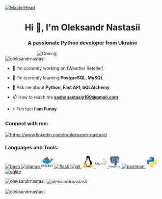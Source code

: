 [![MasterHead](https://media.licdn.com/dms/image/v2/C4D12AQESj72-s5gEKg/article-cover_image-shrink_720_1280/article-cover_image-shrink_720_1280/0/1626753867110?e=2147483647&v=beta&t=rtLXIlbaUs8nhMnaC9aEv08PhyGTjFfwrgE8ZdCmziM)](https://github.com/OleksandrNastasii)
<h1 align="center">Hi 👋, I'm Oleksandr Nastasii</h1>
<h3 align="center">A passionate Python developer from Ukraine</h3>
<img align="right" alt="Coding" width="400" src="https://cdn.dribbble.com/userupload/22906166/file/original-ffcac8e074af7de5e6ac6db9873dff66.gif">

<p align="left"> <img src="https://komarev.com/ghpvc/?username=oleksandrnastasii&label=Profile%20views&color=0e75b6&style=flat" alt="oleksandrnastasii" /> </p>

- 🔭 I’m currently working on [Weather Reteller]

- 🌱 I’m currently learning **PostgreSQL, MySQL**

- 💬 Ask me about **Python, Fast API, SQLAlchemy**

- 📫 How to reach me **sashanastasiy199@gmail.com**

- ⚡ Fun fact **I am Funny**

<h3 align="left">Connect with me:</h3>
<p align="left">
<a href="https://www.linkedin.com/in/oleksandr-nastasii/" target="blank"><img align="center" src="https://raw.githubusercontent.com/rahuldkjain/github-profile-readme-generator/master/src/images/icons/Social/linked-in-alt.svg" alt="https://www.linkedin.com/in/oleksandr-nastasii/" height="30" width="40" /></a>
</p>

<h3 align="left">Languages and Tools:</h3>
<p align="left"> <a href="https://www.gnu.org/software/bash/" target="_blank" rel="noreferrer"> <img src="https://www.vectorlogo.zone/logos/gnu_bash/gnu_bash-icon.svg" alt="bash" width="40" height="40"/> </a> <a href="https://www.djangoproject.com/" target="_blank" rel="noreferrer"> <img src="https://cdn.worldvectorlogo.com/logos/django.svg" alt="django" width="40" height="40"/> </a> <a href="https://www.docker.com/" target="_blank" rel="noreferrer"> <img src="https://raw.githubusercontent.com/devicons/devicon/master/icons/docker/docker-original-wordmark.svg" alt="docker" width="40" height="40"/> </a> <a href="https://flask.palletsprojects.com/" target="_blank" rel="noreferrer"> <img src="https://www.vectorlogo.zone/logos/pocoo_flask/pocoo_flask-icon.svg" alt="flask" width="40" height="40"/> </a> <a href="https://git-scm.com/" target="_blank" rel="noreferrer"> <img src="https://www.vectorlogo.zone/logos/git-scm/git-scm-icon.svg" alt="git" width="40" height="40"/> </a> <a href="https://www.linux.org/" target="_blank" rel="noreferrer"> <img src="https://raw.githubusercontent.com/devicons/devicon/master/icons/linux/linux-original.svg" alt="linux" width="40" height="40"/> </a> <a href="https://www.mysql.com/" target="_blank" rel="noreferrer"> <img src="https://raw.githubusercontent.com/devicons/devicon/master/icons/mysql/mysql-original-wordmark.svg" alt="mysql" width="40" height="40"/> </a> <a href="https://www.postgresql.org" target="_blank" rel="noreferrer"> <img src="https://raw.githubusercontent.com/devicons/devicon/master/icons/postgresql/postgresql-original-wordmark.svg" alt="postgresql" width="40" height="40"/> </a> <a href="https://postman.com" target="_blank" rel="noreferrer"> <img src="https://www.vectorlogo.zone/logos/getpostman/getpostman-icon.svg" alt="postman" width="40" height="40"/> </a> <a href="https://www.python.org" target="_blank" rel="noreferrer"> <img src="https://raw.githubusercontent.com/devicons/devicon/master/icons/python/python-original.svg" alt="python" width="40" height="40"/> </a> <a href="https://www.sqlite.org/" target="_blank" rel="noreferrer"> <img src="https://www.vectorlogo.zone/logos/sqlite/sqlite-icon.svg" alt="sqlite" width="40" height="40"/> </a> </p>

<p><img align="left" src="https://github-readme-stats.vercel.app/api/top-langs?username=oleksandrnastasii&show_icons=true&locale=en&layout=compact" alt="oleksandrnastasii" /></p>

<p>&nbsp;<img align="center" src="https://github-readme-stats.vercel.app/api?username=oleksandrnastasii&show_icons=true&locale=en" alt="oleksandrnastasii" /></p>

<p><img align="center" src="https://github-readme-streak-stats.herokuapp.com/?user=oleksandrnastasii&" alt="oleksandrnastasii" /></p>

